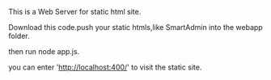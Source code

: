 This is a Web Server for static html site.

Download this code.push your static htmls,like SmartAdmin into the webapp folder.

then run node app.js.

you can enter '[http://localhost:400/](http://localhost:400/)' to visit the static site. 